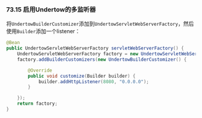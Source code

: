 ### 73.15 启用Undertow的多监听器

将`UndertowBuilderCustomizer`添加到`UndertowServletWebServerFactory`，然后使用`Builder`添加一个listener：
```java
@Bean
public UndertowServletWebServerFactory servletWebServerFactory() {
    UndertowServletWebServerFactory factory = new UndertowServletWebServerFactory();
    factory.addBuilderCustomizers(new UndertowBuilderCustomizer() {

        @Override
        public void customize(Builder builder) {
            builder.addHttpListener(8080, "0.0.0.0");
        }

    });
    return factory;
}
```
